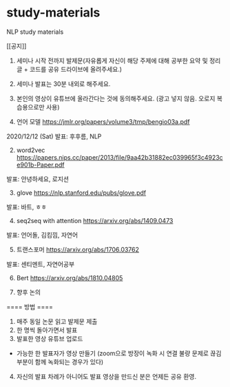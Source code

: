 # study-materials
NLP study materials

[[공지]]

1. 세미나 시작 전까지 발제문(자유롭게 자신이 해당 주제에 대해 공부한 요약 및 정리 글 + 코드를 공유 드라이브에 올려주세요.)

2. 세미나 발표는 30분 내외로 해주세요.

3. 본인의 영상이 유튜브에 올라간다는 것에 동의해주세요. (광고 넣지 않음. 오로지 복습용으로만 사용)


1. 언어 모델
https://jmlr.org/papers/volume3/tmp/bengio03a.pdf

2020/12/12 (Sat)
발표: 후후름, NLP

2. word2vec
https://papers.nips.cc/paper/2013/file/9aa42b31882ec039965f3c4923ce901b-Paper.pdf

발표: 안녕하세요, 로지션

3. glove
https://nlp.stanford.edu/pubs/glove.pdf

발표: 바트, ㅎㅎ

4. seq2seq with attention
https://arxiv.org/abs/1409.0473

발표: 언어돌, 김킴낌, 자연어

5. 트랜스포머
https://arxiv.org/abs/1706.03762

발표: 센티멘트, 자연어공부

6. Bert
https://arxiv.org/abs/1810.04805

7. 향후 논의

 
==== 방법 ====

1. 매주 동일 논문 읽고 발제문 제출
2. 한 명씩 돌아가면서 발표
3. 발표한 영상 유튜브 업로드
  - 가능한 한 발표자가 영상 만들기 (zoom으로 방장이 녹화 시 연결 불량 문제로 끊김 부분이 함께 녹화되는 경우가 있다) 
4. 자신의 발표 차례가 아니어도 발표 영상을 만드신 분은 언제든 공유 환영.



